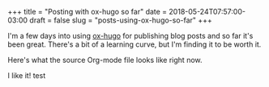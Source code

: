 +++
title = "Posting with ox-hugo so far"
date = 2018-05-24T07:57:00-03:00
draft = false
slug = "posts-using-ox-hugo-so-far"
+++

I'm a few days into using [ox-hugo](https://ox-hugo.scripter.co/) for publishing blog posts and so far it's been
great. There's a bit of a learning curve, but I'm finding it to be worth it.

Here's what the source Org-mode file looks like right now.

I like it! test
